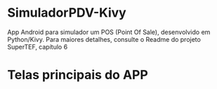 # SimuladorPDV-Kivy
  App Android para simulador um POS (Point Of Sale), desenvolvido em Python/Kivy. Para maiores detalhes, consulte o Readme do projeto SuperTEF, capítulo 6
  
# Telas principais do APP
  
